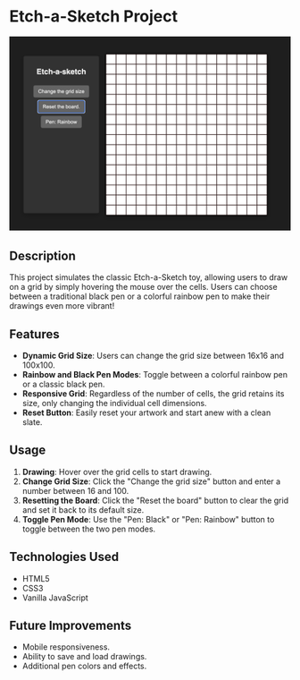 

# Etch-a-Sketch Project

![Etch-a-sketch Preview](/img/etch-a-sketch.png) 


## Description

This project simulates the classic Etch-a-Sketch toy, allowing users to draw on a grid by simply hovering the mouse over the cells. Users can choose between a traditional black pen or a colorful rainbow pen to make their drawings even more vibrant!

## Features

- **Dynamic Grid Size**: Users can change the grid size between 16x16 and 100x100.
- **Rainbow and Black Pen Modes**: Toggle between a colorful rainbow pen or a classic black pen.
- **Responsive Grid**: Regardless of the number of cells, the grid retains its size, only changing the individual cell dimensions.
- **Reset Button**: Easily reset your artwork and start anew with a clean slate.

## Usage

1. **Drawing**: Hover over the grid cells to start drawing.
2. **Change Grid Size**: Click the "Change the grid size" button and enter a number between 16 and 100.
3. **Resetting the Board**: Click the "Reset the board" button to clear the grid and set it back to its default size.
4. **Toggle Pen Mode**: Use the "Pen: Black" or "Pen: Rainbow" button to toggle between the two pen modes.

## Technologies Used

- HTML5
- CSS3
- Vanilla JavaScript

## Future Improvements

- Mobile responsiveness.
- Ability to save and load drawings.
- Additional pen colors and effects.

